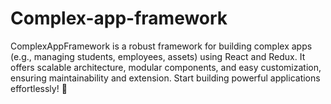 # Complex-app-framework
ComplexAppFramework is a robust framework for building complex apps (e.g., managing students, employees, assets) using React and Redux. It offers scalable architecture, modular components, and easy customization, ensuring maintainability and extension. Start building powerful applications effortlessly! 🚀
